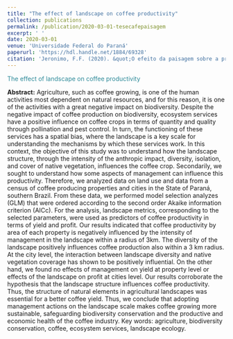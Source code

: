 ```yaml
---
title: "The effect of landscape on coffee productivity"
collection: publications
permalink: /publication/2020-03-01-tesecafepaisagem
excerpt: ' '
date: 2020-03-01
venue: 'Universidade Federal do Paraná'
paperurl: 'https://hdl.handle.net/1884/69328'
citation: 'Jeronimo, F.F. (2020). &quot;O efeito da paisagem sobre a produtividade da cafeicultura.&quot; <i>Universidade Federal do Paraná</i>.'
---
```


<span style="color:#2E8A99;">The effect of landscape on coffee productivity</span>

<b>Abstract:</b> Agriculture, such as coffee growing, is one of the human activities most dependent on natural resources, and for this reason, it is one of the activities with a great negative impact on biodiversity. Despite the negative impact of coffee production on biodiversity, ecosystem services have a positive influence on coffee crops in terms of quantity and quality through pollination and pest control. In turn, the functioning of these services has a spatial bias, where the landscape is a key scale for understanding the mechanisms by which these services work. In this context, the objective of this study was to understand how the landscape structure, through the intensity of the anthropic impact, diversity, isolation, and cover of native vegetation, influences the coffee crop. Secondarily, we sought to understand how some aspects of management can influence this productivity. Therefore, we analyzed data on land use and data from a census of coffee producing properties and cities in the State of Paraná, southern Brazil. From these data, we performed model selection analyzes (GLM) that were ordered according to the second order Akaike information criterion (AICc). For the analysis, landscape metrics, corresponding to the selected parameters, were used as predictors of coffee productivity in terms of yield and profit. Our results indicated that coffee productivity by area of each property is negatively influenced by the intensity of management in the landscape within a radius of 3km. The diversity of the landscape positively influences coffee production also within a 3 km radius. At the city level, the interaction between landscape diversity and native vegetation coverage has shown to be positively influential. On the other hand, we found no effects of management on yield at property level or effects of the landscape on profit at cities level. Our results corroborate the hypothesis that the landscape structure influences coffee productivity. Thus, the structure of natural elements in agricultural landscapes was essential for a better coffee yield. Thus, we conclude that adopting management actions on the landscape scale makes coffee growing more sustainable, safeguarding biodiversity conservation and the productive and economic health of the coffee industry. Key words: agriculture, biodiversity conservation, coffee, ecosystem services, landscape ecology.
